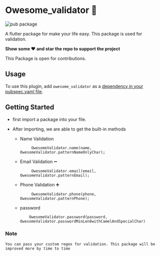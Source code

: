 # Owesome_validator 🛒

![pub package](https://img.shields.io/pub/v/owesome_validator?label=owesome_validator&style=plastic)

A flutter package for make your life easy. This package is used for validation.

**Show some ❤️ and star the repo to support the project**

This Package is open for contributions.

## Usage

To use this plugin, add `owesome_validator` as a [dependency in your pubspec.yaml file](https://flutter.io/platform-plugins/).

## Getting Started

- first import a package into your file.

- After importing, we are able to get the built-in methods
  - Name Validation
    ```
         OwesomeValidator.name(name, OwesomeValidator.patternNameOnlyChar);
    ```
  - Email Validation ➖
    ```
         OwesomeValidator.email(email, OwesomeValidator.patternEmail);
    ```
  - Phone Validation ➕
    ```
         OwesomeValidator.phone(phone, OwesomeValidator.patternPhone);
    ```
  - password
    ```
        OwesomeValidator.password(password, OwesomeValidator.passwordMinLen8withCamelAndSpecialChar)
    ```

 ### Note 
    You can pass your custom regex for validation. This package will be improved more by time to time  